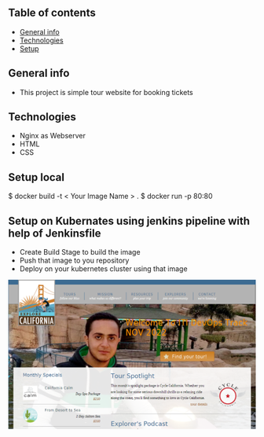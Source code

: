 ## Table of contents
* [General info](#general-info)
* [Technologies](#technologies)
* [Setup](#setup)

## General info
* This project is simple tour website for booking tickets

## Technologies
* Nginx as Webserver
* HTML
* CSS

## Setup local
$ docker build -t < Your Image Name >  .
$ docker run -p 80:80 <Your Image Name >
  
## Setup on Kubernates using jenkins pipeline with help of Jenkinsfile
* Create Build Stage to build the image
* Push that image to you repository
* Deploy on your kubernetes cluster using that image
  
  
![home_Page Image](./images/home.jpg)

